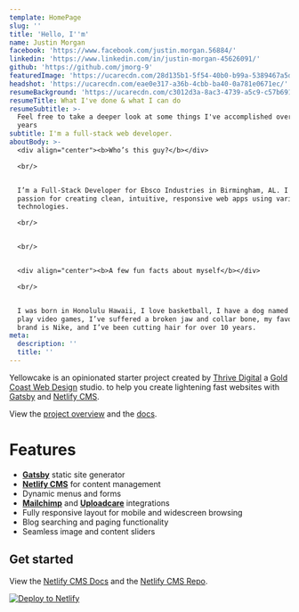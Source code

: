 ```yaml
---
template: HomePage
slug: ''
title: 'Hello, I''m'
name: Justin Morgan
facebook: 'https://www.facebook.com/justin.morgan.56884/'
linkedin: 'https://www.linkedin.com/in/justin-morgan-45626091/'
github: 'https://github.com/jmorg-9'
featuredImage: 'https://ucarecdn.com/28d135b1-5f54-40b0-b99a-5389467a5da8/'
headshot: 'https://ucarecdn.com/eae0e317-a36b-4cbb-ba40-0a781e0671ec/'
resumeBackground: 'https://ucarecdn.com/c3012d3a-8ac3-4739-a5c9-c57b691c1954/'
resumeTitle: What I've done & what I can do
resumeSubtitle: >-
  Feel free to take a deeper look at some things I've accomplished over the
  years
subtitle: I'm a full-stack web developer.
aboutBody: >-
  <div align="center"><b>Who’s this guy?</b></div>

  <br/>


  I’m a Full-Stack Developer for Ebsco Industries in Birmingham, AL. I have
  passion for creating clean, intuitive, responsive web apps using various
  technologies.

  <br/>


  <br/>


  <div align="center"><b>A few fun facts about myself</b></div>

  <br/>


  I was born in Honolulu Hawaii, I love basketball, I have a dog named Melo, I
  play video games, I’ve suffered a broken jaw and collar bone, my favorite
  brand is Nike, and I’ve been cutting hair for over 10 years.
meta:
  description: ''
  title: ''
---
```


Yellowcake is an opinionated starter project created by [Thrive Digital](https://thriveweb.com.au/) a [Gold Coast Web Design](https://thriveweb.com.au/) studio. to help you create lightening fast websites with [Gatsby](https://gatsbyjs.org) and [Netlify CMS](https://netlifycms.org).

View the [project overview](https://thriveweb.com.au/the-lab/yellowcake-gatsby-react-js-starter-project/) and the [docs](https://github.com/thriveweb/yellowcake/blob/master/README.md).

# Features

- **[Gatsby](https://gatsbyjs.org)** static site generator
- **[Netlify CMS](https://github.com/netlify/netlify-cms)** for content management
- Dynamic menus and forms
- **[Mailchimp](http://mailchimp.com)** and **[Uploadcare](https://uploadcare.com)** integrations
- Fully responsive layout for mobile and widescreen browsing
- Blog searching and paging functionality
- Seamless image and content sliders

## Get started

View the [Netlify CMS Docs](https://www.netlifycms.org/docs/) and the [Netlify CMS Repo](https://github.com/netlify/netlify-cms).

[![Deploy to Netlify](https://www.netlify.com/img/deploy/button.svg)](https://app.netlify.com/start/deploy?repository=https://github.com/thriveweb/yellowcake&stack=cms)
